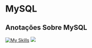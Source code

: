 <h1> MySQL </h1>

<h2> Anotações Sobre MySQL </h2>

[![My Skills](https://skillicons.dev/icons?i=mysql)](https://skillicons.dev) <img src="https://skillicons.dev/icons?i=git"/>

